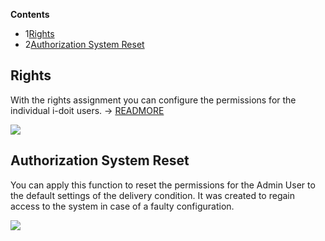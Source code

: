 **Contents**

*   1[Rights](#AuthorizationSystem-Rights)
*   2[Authorization System Reset](#AuthorizationSystem-AuthorizationSystemReset)

Rights
------

With the rights assignment you can configure the permissions for the individual i-doit users. → [READMORE](/display/en/Rights+Management)

![](/download/attachments/61014476/image2016-10-27%2011%3A33%3A38.png?version=1&modificationDate=1477560818403&api=v2&effects=drop-shadow)

Authorization System Reset
--------------------------

You can apply this function to reset the permissions for the Admin User to the default settings of the delivery condition. It was created to regain access to the system in case of a faulty configuration.

![](/download/attachments/61014476/image2016-10-27%2011%3A34%3A33.png?version=1&modificationDate=1477560873696&api=v2&effects=drop-shadow)